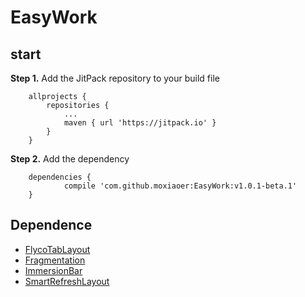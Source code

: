 # EasyWork

## start

**Step 1.** Add the JitPack repository to your build file 
```
	allprojects {
		repositories {
			...
			maven { url 'https://jitpack.io' }
		}
	}
```

**Step 2.** Add the dependency
```
	dependencies {
	        compile 'com.github.moxiaoer:EasyWork:v1.0.1-beta.1'
	}

```
## Dependence
* [FlycoTabLayout](https://github.com/H07000223/FlycoTabLayout#dependence)
* [Fragmentation](https://github.com/YoKeyword/Fragmentation)
* [ImmersionBar](https://github.com/gyf-dev/ImmersionBar)
* [SmartRefreshLayout](https://github.com/scwang90/SmartRefreshLayout)
